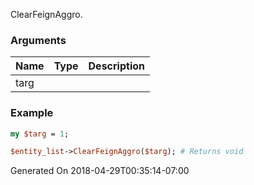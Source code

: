ClearFeignAggro.
### Arguments
**Name**|**Type**|**Description**
:---|:---|:---
targ||

### Example

```perl
my $targ = 1;

$entity_list->ClearFeignAggro($targ); # Returns void
```


Generated On 2018-04-29T00:35:14-07:00